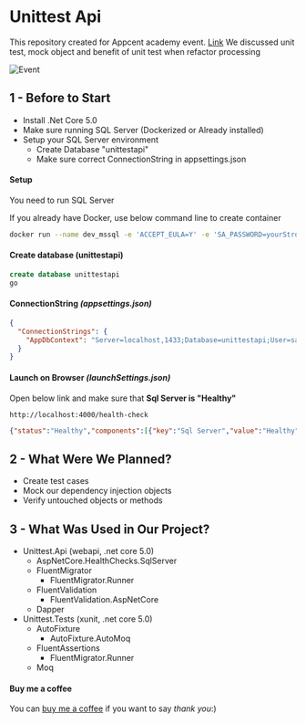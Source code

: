 # Unittest Api

This repository created for Appcent academy event. [Link](https://kommunity.com/appcent-tech-hub/events/unit-test-d6c32340)
We discussed unit test, mock object and benefit of unit test when refactor processing

![Event](https://media.kommunity.com/communities/appcent-tech-hub/events/unit-test-d6c32340/27731/kommunity.png?p=event-640)


## 1 - Before to Start

- Install .Net Core 5.0
- Make sure running SQL Server (Dockerized or Already installed)
- Setup your SQL Server environment 
  - Create Database "unittestapi"
  - Make sure correct ConnectionString in appsettings.json

#### Setup

You need to run SQL Server

If you already have Docker, use below command line to create container
```bash
docker run --name dev_mssql -e 'ACCEPT_EULA=Y' -e 'SA_PASSWORD=yourStrong(!)Password' -p 1433:1433 -d mcr.microsoft.com/mssql/server:2017-latest
```

#### Create database (unittestapi)
```sql
create database unittestapi
go
 ```

#### ConnectionString _(appsettings.json)_
```json
{
  "ConnectionStrings": {
    "AppDbContext": "Server=localhost,1433;Database=unittestapi;User=sa;Password=yourStrong(!)Password;Trusted_Connection=False;TrustServerCertificate=True;"
  }
}
 ```

#### Launch on Browser _(launchSettings.json)_
Open below link and make sure that **Sql Server is "Healthy"**
```net
http://localhost:4000/health-check
```
```json
{"status":"Healthy","components":[{"key":"Sql Server","value":"Healthy"}]}
 ```


## 2 - What Were We Planned?
- Create test cases
- Mock our dependency injection objects
- Verify untouched objects or methods

## 3 - What Was Used in Our Project?
- Unittest.Api (webapi, .net core 5.0)
  - AspNetCore.HealthChecks.SqlServer
  - FluentMigrator
    - FluentMigrator.Runner
  - FluentValidation
    - FluentValidation.AspNetCore
  - Dapper
- Unittest.Tests (xunit, .net core 5.0)
  - AutoFixture
    - AutoFixture.AutoMoq
  - FluentAssertions
    - FluentMigrator.Runner
  - Moq

#### Buy me a coffee
You can [buy me a coffee](https://www.buymeacoffee.com/eniskurtay) if you want to say _thank you_:) 
